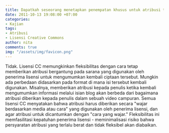 ```yaml
---
title: Dapatkah seseorang menetapkan penempatan khusus untuk atribusi terhadap ciptaannya?
date: 2011-10-13 19:08:00 +07:00
categories:
- Kajian
tags:
- Atribusi
- Lisensi Creative Commons
author: nita
comments: true
img: "/assets/img/favicon.png"
---
```


Tidak. Lisensi CC memungkinkan fleksibilitas dengan cara tetap memberikan atribusi bergantung pada sarana yang digunakan oleh penerima lisensi untuk mengumumkan kembali ciptaan tersebut. Mungkin ada perbedaan didasarkan pada format di mana isi tersebut kembali digunakan. Misalnya, memberikan atribusi kepada penulis ketika kembali mengumumkan informasi melalui isian blog akan berbeda dari bagaimana atribusi diberikan kepada penulis dalam sebuah video campuran. Semua lisensi CC menyatakan bahwa atribusi harus diberikan secara "wajar berdasarkan media atau cara" yang digunakan oleh penerima lisensi, dan agar atribusi untuk dicantumkan dengan "cara yang wajar." Fleksibilitas ini memfasilitasi kepatuhan penerima lisensi - meminimalisasi risiko bahwa persyaratan atribusi yang terlalu berat dan tidak fleksibel akan diabaikan.
